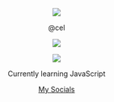 <p align="center">  
<img src="https://cdn.discordapp.com/attachments/1127287128880074855/1148668163299479694/pepefrg-54.gif">
</p>
<p align="center">
    @cel
<p align="center">  
<img src="https://komarev.com/ghpvc/?username=cel&color=grey">
</p>
    <p align="center">
  <img src="https://discord.c99.nl/widget/theme-4/1143982268411543673.png"/>
</p>
<p align="center">
Currently learning JavaScript
<p align="center">
    <a href="https://wanted.lol/cel">My Socials</a>

